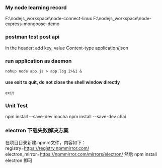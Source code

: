 ### My node learning record
F:\nodejs_workspace\node-connect-linux
F:\nodejs_workspace\node-express-mongoose-demo

### postman test post api
in the header: 
add key, value
Content-type   application/json

### run application as daemon
`nohup node app.js > app.log 2>&1 &`
#### use exit to quit, do not close the shell window directly
`exit`

### Unit Test
npm install --save-dev mocha 
npm install --save-dev chai

### electron 下载失败解决方案
在项目目录新建.npmrc文件，内容如下：
registry=https://registry.npmmirror.com/
electron_mirror=https://npmmirror.com/mirrors/electron/
然后 npm install electron 即可